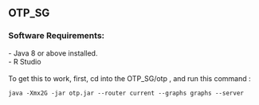 <h2>OTP_SG</h2>

<h3>Software Requirements: </h3>
- Java 8 or above installed. </br>
- R Studio </br>
</br>
To get this to work, first, cd into the OTP_SG/otp , and run this command :

`java -Xmx2G -jar otp.jar --router current --graphs graphs --server`